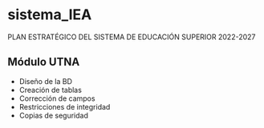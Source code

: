 # sistema_IEA
PLAN ESTRATÉGICO DEL SISTEMA DE EDUCACIÓN SUPERIOR 2022-2027
## **Módulo UTNA**
* Diseño de la BD
* Creación de tablas
* Corrección de campos
* Restricciones de integridad
* Copias de seguridad
